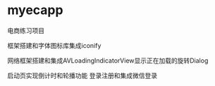 # myecapp
电商练习项目
<!-- 2018-6-1-->
框架搭建和字体图标库集成iconify
<!-- 2018-6-2-->
网络框架搭建和集成AVLoadingIndicatorView显示正在加载的旋转Dialog
<!-- 2018-6-3-->
启动页实现倒计时和轮播功能
登录注册和集成微信登录
